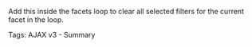 Add this inside the facets loop to clear all selected filters for the current facet in the loop.

Tags: AJAX v3 - Summary